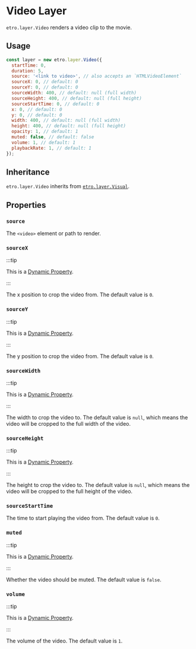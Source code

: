 # Video Layer

`etro.layer.Video` renders a video clip to the movie.

## Usage

```js
const layer = new etro.layer.Video({
  startTime: 0,
  duration: 5,
  source: '<link to video>', // also accepts an `HTMLVideoElement`
  sourceX: 0, // default: 0
  sourceY: 0, // default: 0
  sourceWidth: 400, // default: null (full width)
  sourceHeight: 400, // default: null (full height)
  sourceStartTime: 0, // default: 0
  x: 0, // default: 0
  y: 0, // default: 0
  width: 400, // default: null (full width)
  height: 400, // default: null (full height)
  opacity: 1, // default: 1
  muted: false, // default: false
  volume: 1, // default: 1
  playbackRate: 1, // default: 1
});
```

## Inheritance

`etro.layer.Video` inherits from [`etro.layer.Visual`](visual).

## Properties

### `source`

The `<video>` element or path to render.

### `sourceX`

:::tip

This is a [Dynamic Property](../dynamic-properties).

:::

The x position to crop the video from. The default value is `0`.

### `sourceY`

:::tip

This is a [Dynamic Property](../dynamic-properties).

:::

The y position to crop the video from. The default value is `0`.

### `sourceWidth`

:::tip

This is a [Dynamic Property](../dynamic-properties).

:::

The width to crop the video to. The default value is `null`, which means the video will be cropped to the full width of the video.

### `sourceHeight`

:::tip

This is a [Dynamic Property](../dynamic-properties).

:::

The height to crop the video to. The default value is `null`, which means the video will be cropped to the full height of the video.

### `sourceStartTime`

The time to start playing the video from. The default value is `0`.

### `muted`

:::tip

This is a [Dynamic Property](../dynamic-properties).

:::

Whether the video should be muted. The default value is `false`.

### `volume`

:::tip

This is a [Dynamic Property](../dynamic-properties).

:::

The volume of the video. The default value is `1`.
